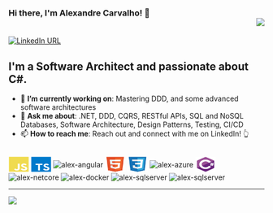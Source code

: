 ### Hi there, I'm Alexandre Carvalho! 👋 <div align = 'right'>![](https://komarev.com/ghpvc/?username=alexander-carvalho&color=blue)</div>

[![LinkedIn URL](https://img.shields.io/badge/LinkedIn-Connect-blue?logo=linkedin&style=for-the-badge)](https://www.linkedin.com/in/alex-carvalho-b6604285/)


## **I'm a Software Architect and passionate about C#.**


- 🎯 **I’m currently working on**: Mastering DDD, and some advanced software architectures
- 💬 **Ask me about**: .NET, DDD, CQRS, RESTful APIs, SQL and NoSQL Databases, Software Architecture, Design Patterns, Testing, CI/CD
- 📫 **How to reach me**: Reach out and connect with me on LinkedIn! 👆

<div style="display: inline_block"><br>
  <img align="center" alt="alex-Js" height="30" width="40" src="https://raw.githubusercontent.com/devicons/devicon/master/icons/javascript/javascript-plain.svg">
  <img align="center" alt="alex-Ts" height="30" width="40" src="https://raw.githubusercontent.com/devicons/devicon/master/icons/typescript/typescript-plain.svg">
  <img align="center" alt="alex-angular" height="30" width="40" src="https://cdn.jsdelivr.net/gh/devicons/devicon@latest/icons/angularjs/angularjs-original.svg"">
  <img align="center" alt="alex-HTML" height="30" width="40" src="https://raw.githubusercontent.com/devicons/devicon/master/icons/html5/html5-original.svg">
  <img align="center" alt="alex-CSS" height="30" width="40" src="https://raw.githubusercontent.com/devicons/devicon/master/icons/css3/css3-original.svg">
  <img align="center" alt="alex-azure" height="30" width="40" <img src="https://cdn.jsdelivr.net/gh/devicons/devicon@latest/icons/azure/azure-original.svg">
  <img align="center" alt="alex-Csharp" height="30" width="40" src="https://raw.githubusercontent.com/devicons/devicon/master/icons/csharp/csharp-original.svg">
  <img align="center" alt="alex-netcore" height="30" width="40" src="https://cdn.jsdelivr.net/gh/devicons/devicon@latest/icons/dotnetcore/dotnetcore-original.svg">
  <img align="center" alt="alex-docker" height="30" width="40" src="https://cdn.jsdelivr.net/gh/devicons/devicon@latest/icons/docker/docker-original.svg">
  <img align="center" alt="alex-sqlserver" height="30" width="40" <img src="https://cdn.jsdelivr.net/gh/devicons/devicon@latest/icons/microsoftsqlserver/microsoftsqlserver-plain.svg">
  <img align="center" alt="alex-sqlserver" height="30" width="40" <img src="https://cdn.jsdelivr.net/gh/devicons/devicon@latest/icons/postgresql/postgresql-original.svg">
  
</div>
  

<hr/>

<a href="https://github.com/carvalho2209">
  <img src="https://github-readme-stats.vercel.app/api?username=alexander-carvalho&count_private=true&show_icons=true&hide=stars" />
</a>
